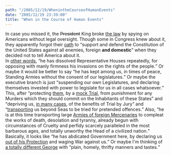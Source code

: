 ```yaml
---
path: "/2005/12/19/WhenintheCourseofHumanEvents" 
date: "2005/12/19 23:39:00" 
title: "When in the Course of Human Events" 
---
```

In case you missed it, the <strike>President</strike> King broke <a href="http://www.law.cornell.edu/uscode/html/uscode50/usc_sec_50_00001802----000-.html">the law</a> by spying on Americans without legal oversight. Though some in Congress knew about it, they apparently forgot their <a href="http://www.pegmusic.com/congressional-oath.html">oath</a> to <q>support and defend the Constitution of the United States against all enemies, foreign <strong>and domestic</strong></q> when they decided not to tell America about it.<br>In <a href="http://www.law.indiana.edu/uslawdocs/declaration.html">other words</a>, <q>he has dissolved Representative Houses repeatedly, for opposing with manly firmness his invasions on the rights of the people.</q> Or maybe it would be better to say <q>he has kept among us, in times of peace, Standing Armies without the consent of our legislatures.</q> Or maybe the executive branch is just <q>suspending our own Legislatures, and declaring themselves invested with power to legislate for us in all cases whatsoever.</q><br>This, after <q>protecting <a href="http://www.antiwar.com/news/?articleid=2444">them</a>, by a <a href="http://edition.cnn.com/2005/LAW/05/04/prisoner.abuse.england/">mock Trial</a>, from punishment for any Murders which they should commit on the Inhabitants of these States</q> and <q>depriving us, <a href="http://www.epic.org/privacy/terrorism/hr3162.html">in many cases</a>, of the benefits of Trial by Jury</q> and <q><a href="http://news.bbc.co.uk/2/hi/europe/4524864.stm">transporting</a> us beyond Seas to be tried for pretended offences.</q> Also, <q>he is at this time transporting large <a href="http://www.csmonitor.com/2005/0303/p06s02-woam.html">Armies of foreign Mercenaries</a> to compleat the works of death, desolation and tyranny, already begun with circumstances of Cruelty and perfidy scarcely paralleled in the most barbarous ages, and totally unworthy the Head of a civilized nation.</q><br>Basically, it looks like <q>he has abdicated Government here, by declaring us <a href="http://www.voanews.com/english/2005-12-19-voa60.cfm">out of his Protection</a> and waging War against us.</q> Or maybe I'm thinking of <a href="http://en.wikipedia.org/wiki/George_III_of_the_United_Kingdom">a totally different George</a> with <q>plain, homely, thrifty manners and tastes.</q>